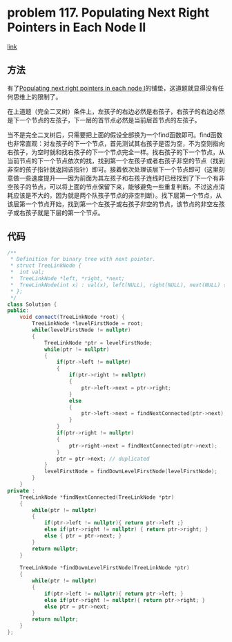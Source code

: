 # problem 117. Populating Next Right Pointers in Each Node II

[link](https://leetcode.com/problems/populating-next-right-pointers-in-each-node-ii/)

## 方法

有了[Populating next right pointers in each node I](prob116populatingnextrightpointersineachnode.md)的铺垫，这道题就显得没有任何思维上的限制了。

在上道题（完全二叉树）条件上，左孩子的右边必然是右孩子，右孩子的右边必然是下一个节点的左孩子，下一层的首节点必然是当前层首节点的左孩子。

当不是完全二叉树后，只需要把上面的假设全部换为一个find函数即可。find函数也非常直观：对左孩子的下一个节点，首先测试其右孩子是否为空，不为空则指向右孩子，为空时就和找右孩子的下一个节点完全一样。找右孩子的下一个节点，从当前节点的下一个节点依次的找，找到第一个左孩子或者右孩子非空的节点（找到非空的孩子指针就返回该指针）即可。接着依次处理该层下一个节点即可（这里刻意做一些速度提升——因为前面为其左孩子和右孩子连线时已经找到了下一个有非空孩子的节点，可以将上面的节点保留下来，能够避免一些重复判断。不过这点消耗应该是不大的，因为就是两个队孩子节点的非空判断）。找下层第一个节点，从该层第一个节点开始，找到第一个左孩子或右孩子非空的节点，该节点的非空左孩子或右孩子就是下层的第一个节点。

## 代码

```C++
/**
 * Definition for binary tree with next pointer.
 * struct TreeLinkNode {
 *  int val;
 *  TreeLinkNode *left, *right, *next;
 *  TreeLinkNode(int x) : val(x), left(NULL), right(NULL), next(NULL) {}
 * };
 */
class Solution {
public:
    void connect(TreeLinkNode *root) {
        TreeLinkNode *levelFirstNode = root;
        while(levelFirstNode != nullptr)
        {
            TreeLinkNode *ptr = levelFirstNode;
            while(ptr != nullptr)
            {
                if(ptr->left != nullptr)
                {
                    if(ptr->right != nullptr)
                    {
                        ptr->left->next = ptr->right;
                    }
                    else
                    {
                        ptr->left->next = findNextConnected(ptr->next);
                    }
                }
                if(ptr->right != nullptr)
                {
                    ptr->right->next = findNextConnected(ptr->next);
                }
                ptr = ptr->next; // duplicated
            }
            levelFirstNode = findDownLevelFirstNode(levelFirstNode);
        }
    }
private :
    TreeLinkNode *findNextConnected(TreeLinkNode *ptr)
    {
        while(ptr != nullptr)
        {
            if(ptr->left != nullptr){ return ptr->left ;}
            else if(ptr->right != nullptr) { return ptr->right; }
            else { ptr = ptr->next; }
        }
        return nullptr;
    }
    
    TreeLinkNode *findDownLevelFirstNode(TreeLinkNode *ptr)
    {
        while(ptr != nullptr)
        {
            if(ptr->left != nullptr){ return ptr->left; }
            else if(ptr->right != nullptr){ return ptr->right; }
            else ptr = ptr->next;
        }
        return nullptr;
    }
};
```